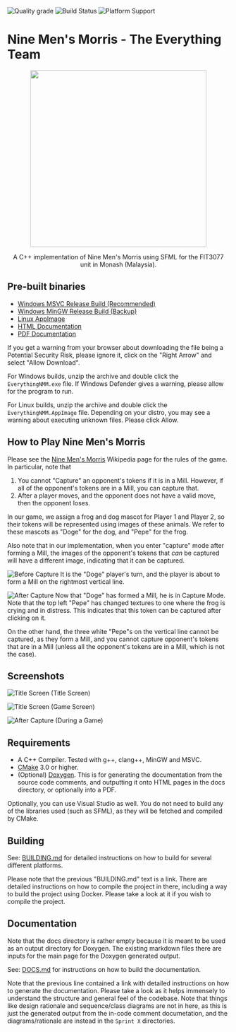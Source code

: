 ![Quality grade](https://img.shields.io/badge/code%20quality-A-brightgreen) ![Build Status](https://img.shields.io/badge/build-passing-brightgreen) ![Platform Support](https://img.shields.io/badge/platform-Windows%20%7C%20Linux-blue)

# Nine Men's Morris - The Everything Team

<div align="center"><img width=400 src="assets/ui/DogeVsPepe.png" />


A C++ implementation of Nine Men's Morris using SFML for the FIT3077 unit in Monash (Malaysia).
</div>


## Pre-built binaries
- [Windows MSVC Release Build (Recommended)](http://everything-nmm.s3-website-ap-southeast-1.amazonaws.com/EverythingNMM-3dab188-MSVC-Windows.zip)
- [Windows MinGW Release Build (Backup)](http://everything-nmm.s3-website-ap-southeast-1.amazonaws.com/EverythingNMM-08344b4-MingW-Windows.zip)
- [Linux AppImage](http://everything-nmm.s3-website-ap-southeast-1.amazonaws.com/EverythingNMM-08344b4-LinuxPreBuild.zip)
- [HTML Documentation](http://everything-nmm.s3-website-ap-southeast-1.amazonaws.com/Everything-NMM-html/index.html)
- [PDF Documentation](http://everything-nmm.s3-website-ap-southeast-1.amazonaws.com/Everything-NMM-documentation.pdf)

If you get a warning from your browser about downloading the file being a Potential Security Risk, please ignore it, click on the "Right Arrow" and select "Allow Download".

For Windows builds, unzip the archive and double click the `EverythingNMM.exe` file. If Windows Defender gives a warning, please allow for the program to run.

For Linux builds, unzip the archive and double click the `EverythingNMM.AppImage` file. Depending on your distro, you may see a warning about executing unknown files. Please click Allow.

## How to Play Nine Men's Morris

Please see the [Nine Men's Morris](https://en.wikipedia.org/wiki/Nine_men%27s_morris) Wikipedia page 
for the rules of the game. In particular, note that
1) You cannot "Capture" an opponent's tokens if it is in a Mill. However, if all of the opponent's tokens are in a Mill, you can
capture that.
2) After a player moves, and the opponent does not have a valid move, then the opponent loses.

In our game, we assign a frog and dog mascot for Player 1 and Player 2, so their tokens
will be represented using images of these animals. We refer to these mascots as "Doge" for the
dog, and "Pepe" for the frog.

Also note that in our implementation, when you enter "capture" mode after forming a Mill,
the images of the opponent's tokens that _can_ be captured will have a different image,
indicating that it can be captured. 

![Before Capture](readme_images/before_capture.png)
It is the "Doge" player's turn, and the player is about to form a Mill on the rightmost
vertical line.


![After Capture](readme_images/after_capture.png)
Now that "Doge" has formed a Mill, he is in Capture Mode. Note that the top left "Pepe"
has changed textures to one where the frog is crying and in distress. This indicates
that this token can be captured after clicking on it.

On the other hand, the three white "Pepe"s on the vertical line cannot be captured,
as they form a Mill, and you cannot capture opponent's tokens that are in a Mill (unless
all the opponent's tokens are in a Mill, which is not the case).


## Screenshots

![Title Screen](readme_images/title_screen.png)
(Title Screen)

![Title Screen](readme_images/game_screen.png)
(Game Screen)

![After Capture](readme_images/after_capture.png)
(During a Game)

## Requirements
- A C++ Compiler. Tested with g++, clang++, MinGW and MSVC.
- [CMake](https://cmake.org/) 3.0 or higher.
- (Optional) [Doxygen](https://www.doxygen.nl/). This is for generating the documentation
from the source code comments, and outputting it onto HTML pages in the docs directory, or
optionally into a PDF.

Optionally, you can use Visual Studio as well. You do not need to build any of the
libraries used (such as SFML), as they will be fetched and compiled by CMake.

## Building
See: [BUILDING.md](BUILDING.md) for detailed instructions on how to build for several different
platforms.

Please note that the previous "BUILDING.md" text is a link. There are detailed instructions on how to compile
the project in there, including a way to build the project using Docker.
Please take a look at it if you wish to compile the project.

## Documentation
Note that the docs directory is rather empty because it is meant to be used as an output
directory for Doxygen. The existing markdown files there are inputs for the main page
for the Doxygen generated output.

See: [DOCS.md](DOCS.md) for instructions on how to build the documentation.

Note that the previous line contained a link with detailed instructions on how to generate the documentation.
Please take a look as it helps immensely to understand the structure and general 
feel of the codebase. Note that things like design rationale and sequence/class diagrams
are not in here, as this is just the generated output from the in-code comment documetation, 
and the diagrams/rationale are instead in the `Sprint X` directories.
